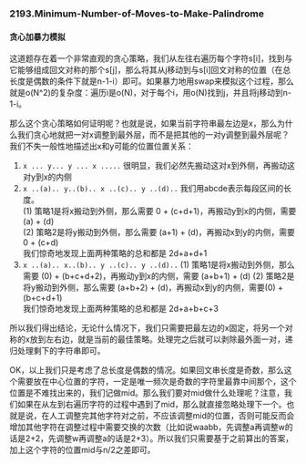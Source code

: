 ### 2193.Minimum-Number-of-Moves-to-Make-Palindrome

#### 贪心加暴力模拟
这道题存在着一个非常直观的贪心策略，我们从左往右遍历每个字符s[i]，找到与它能够组成回文对称的那个s[j]，那么将其从j移动到与s[i]回文对称的位置（在总长度是偶数的条件下就是n-1-i）即可。如果暴力地用swap来模拟这个过程，那么就是o(N^2)的复杂度：遍历i是o(N)，对于每个i，用o(N)找到j，并且将j移动到n-1-i。

那么这个贪心策略如何证明呢？也就是说，如果当前字符串最左边是x，那么为什么我们贪心地就把一对x调整到最外层，而不是把其他的一对y调整到最外层呢？我们不失一般性地描述出x和y可能的位置位置关系：
1. ```x ... y... y ... x .....``` 很明显，我们必然先搬动这对x到外侧，再搬动这对y到x的内侧
2. ```x ..(a).. y..(b).. x ..(c).. y ..(d)..``` 我们用abcde表示每段区间的长度。    
    (1) 策略1是将x搬动到外侧，那么需要 0 + (c+d+1)，再搬动y到x的内侧，需要(a) + (d)    
    (2) 策略2是将y搬动到外侧，那么需要 (a+1) + (d)，再搬动x到y的内侧，需要 0 + (c+d)    
    我们惊奇地发现上面两种策略的总和都是 2d+a+d+1
3. ```x ..(a).. x..(b).. y ..(c).. y ..(d)..``` 
    (1) 策略1是将x搬动到外侧，那么需要 (0) + (b+c+d+2)，再搬动y到x的内侧，需要 (a+b+1) + (d)
    (2) 策略2是将y搬动到外侧，那么需要 (a+b+2) + (d)，再搬动x到y的内侧，需要(0) + (b+c+d+1)    
    我们惊奇地发现上面两种策略的总和都是 2d+a+b+c+3
    
所以我们得出结论，无论什么情况下，我们只需要把最左边的x固定，将另一个对称的x放到左右边，就是当前的最佳策略。处理完之后就可以剥除最外面一对，递归处理剩下的字符串即可。

OK，以上我们只是考虑了总长度是偶数的情况。如果回文串长度是奇数，那么这个需要放在中心位置的字符，一定是唯一频次是奇数的字符里最靠中间那个，这个位置是不难找出来的，我们记做mid。那么我们要对mid做什么处理呢？注意，我们如果在从左到右遍历字符的过程中遇到了mid，那么就直接忽略处理下一个。也就是说，在人工调整完其他字符对之前，不应该调整mid的位置，否则可能反而会增加其他字符在调整过程中需要交换的次数（比如说waabb，先调整a再调整w的话是2+2，先调整w再调整a的话是2+3）。所以我们只需要基于之前算出的答案，加上这个字符的位置mid与n/2之差即可。


